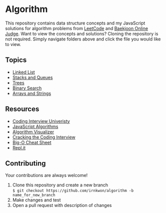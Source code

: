 
# Algorithm

This repository contains data structure concepts and my JavaScript solutions for algorithm problems from [LeetCode](https://leetcode.com/) 
and [Baekjoon Online Judge](https://www.acmicpc.net/). Want to view the concepts and solutions? Cloning the repository is not required. 
Simply navigate folders above and click the file you would like to view.

## Topics
- [Linked List](https://github.com/irnkwon/algorithm/blob/master/concepts/Linked%20List.md)
- [Stacks and Queues](https://github.com/irnkwon/algorithm/blob/master/concepts/Stacks%20and%20Queues.md)
- [Trees](https://github.com/irnkwon/algorithm/blob/master/concepts/Trees.md)
- [Binary Search](https://github.com/irnkwon/algorithm/blob/master/concepts/Binary%20Search.md)
- [Arrays and Strings](https://github.com/irnkwon/algorithm/blob/master/concepts/Arrays%20and%20Strings.md)

## Resources
- [Coding Interview Univeristy](https://github.com/jwasham/coding-interview-university)
- [JavaScript Algorithms](https://github.com/trekhleb/javascript-algorithms)
- [Algorithm Visualizer](https://github.com/algorithm-visualizer/)
- [Cracking the Coding Interview](https://github.com/careercup/CtCI-6th-Edition)
- [Big-O Cheat Sheet](https://www.bigocheatsheet.com/)
- [Repl.it](https://repl.it/)

## Contributing
Your contributions are always welcome! 
1. Clone this repository and create a new branch
<br /> ``` $ git checkout https://github.com/irnkwon/algorithm -b name_for_new_branch ```
2. Make changes and test
3. Open a pull request with description of changes
